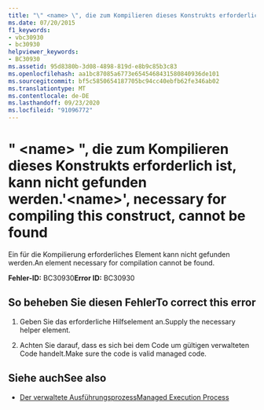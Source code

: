 ```yaml
---
title: "\" <name> \", die zum Kompilieren dieses Konstrukts erforderlich ist, kann nicht gefunden werden."
ms.date: 07/20/2015
f1_keywords:
- vbc30930
- bc30930
helpviewer_keywords:
- BC30930
ms.assetid: 95d8380b-3d08-4898-819d-e8b9c85b3c83
ms.openlocfilehash: aa1bc87085a6773e6545468431580840936de101
ms.sourcegitcommit: bf5c5850654187705bc94cc40ebfb62fe346ab02
ms.translationtype: MT
ms.contentlocale: de-DE
ms.lasthandoff: 09/23/2020
ms.locfileid: "91096772"
---
```

# <a name="name-necessary-for-compiling-this-construct-cannot-be-found"></a><span data-ttu-id="b38d9-102">" \<name> ", die zum Kompilieren dieses Konstrukts erforderlich ist, kann nicht gefunden werden.</span><span class="sxs-lookup"><span data-stu-id="b38d9-102">'\<name>', necessary for compiling this construct, cannot be found</span></span>

<span data-ttu-id="b38d9-103">Ein für die Kompilierung erforderliches Element kann nicht gefunden werden.</span><span class="sxs-lookup"><span data-stu-id="b38d9-103">An element necessary for compilation cannot be found.</span></span>  
  
 <span data-ttu-id="b38d9-104">**Fehler-ID:** BC30930</span><span class="sxs-lookup"><span data-stu-id="b38d9-104">**Error ID:** BC30930</span></span>  
  
## <a name="to-correct-this-error"></a><span data-ttu-id="b38d9-105">So beheben Sie diesen Fehler</span><span class="sxs-lookup"><span data-stu-id="b38d9-105">To correct this error</span></span>  
  
1. <span data-ttu-id="b38d9-106">Geben Sie das erforderliche Hilfselement an.</span><span class="sxs-lookup"><span data-stu-id="b38d9-106">Supply the necessary helper element.</span></span>  
  
2. <span data-ttu-id="b38d9-107">Achten Sie darauf, dass es sich bei dem Code um gültigen verwalteten Code handelt.</span><span class="sxs-lookup"><span data-stu-id="b38d9-107">Make sure the code is valid managed code.</span></span>  
  
## <a name="see-also"></a><span data-ttu-id="b38d9-108">Siehe auch</span><span class="sxs-lookup"><span data-stu-id="b38d9-108">See also</span></span>

- [<span data-ttu-id="b38d9-109">Der verwaltete Ausführungsprozess</span><span class="sxs-lookup"><span data-stu-id="b38d9-109">Managed Execution Process</span></span>](../../standard/managed-execution-process.md)
